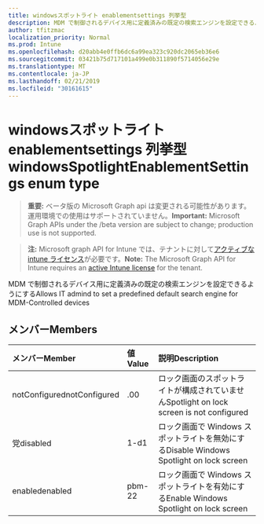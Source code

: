 ```yaml
---
title: windowsスポットライト enablementsettings 列挙型
description: MDM で制御されるデバイス用に定義済みの既定の検索エンジンを設定できるようにする
author: tfitzmac
localization_priority: Normal
ms.prod: Intune
ms.openlocfilehash: d20abb4e0ffb6dc6a99ea323c920dc2065eb36e6
ms.sourcegitcommit: 03421b75d717101a499e0b311890f5714056e29e
ms.translationtype: MT
ms.contentlocale: ja-JP
ms.lasthandoff: 02/21/2019
ms.locfileid: "30161615"
---
```

# <a name="windowsspotlightenablementsettings-enum-type"></a><span data-ttu-id="8dfec-103">windowsスポットライト enablementsettings 列挙型</span><span class="sxs-lookup"><span data-stu-id="8dfec-103">windowsSpotlightEnablementSettings enum type</span></span>

> <span data-ttu-id="8dfec-104">**重要:** ベータ版の Microsoft Graph api は変更される可能性があります。運用環境での使用はサポートされていません。</span><span class="sxs-lookup"><span data-stu-id="8dfec-104">**Important:** Microsoft Graph APIs under the /beta version are subject to change; production use is not supported.</span></span>

> <span data-ttu-id="8dfec-105">**注:** Microsoft graph API for Intune では、テナントに対して[アクティブな intune ライセンス](https://go.microsoft.com/fwlink/?linkid=839381)が必要です。</span><span class="sxs-lookup"><span data-stu-id="8dfec-105">**Note:** The Microsoft Graph API for Intune requires an [active Intune license](https://go.microsoft.com/fwlink/?linkid=839381) for the tenant.</span></span>

<span data-ttu-id="8dfec-106">MDM で制御されるデバイス用に定義済みの既定の検索エンジンを設定できるようにする</span><span class="sxs-lookup"><span data-stu-id="8dfec-106">Allows IT admind to set a predefined default search engine for MDM-Controlled devices</span></span>

## <a name="members"></a><span data-ttu-id="8dfec-107">メンバー</span><span class="sxs-lookup"><span data-stu-id="8dfec-107">Members</span></span>
|<span data-ttu-id="8dfec-108">メンバー</span><span class="sxs-lookup"><span data-stu-id="8dfec-108">Member</span></span>|<span data-ttu-id="8dfec-109">値</span><span class="sxs-lookup"><span data-stu-id="8dfec-109">Value</span></span>|<span data-ttu-id="8dfec-110">説明</span><span class="sxs-lookup"><span data-stu-id="8dfec-110">Description</span></span>|
|:---|:---|:---|
|<span data-ttu-id="8dfec-111">notConfigured</span><span class="sxs-lookup"><span data-stu-id="8dfec-111">notConfigured</span></span>|<span data-ttu-id="8dfec-112">.0</span><span class="sxs-lookup"><span data-stu-id="8dfec-112">0</span></span>|<span data-ttu-id="8dfec-113">ロック画面のスポットライトが構成されていません</span><span class="sxs-lookup"><span data-stu-id="8dfec-113">Spotlight on lock screen is not configured</span></span>|
|<span data-ttu-id="8dfec-114">党</span><span class="sxs-lookup"><span data-stu-id="8dfec-114">disabled</span></span>|<span data-ttu-id="8dfec-115">1-d</span><span class="sxs-lookup"><span data-stu-id="8dfec-115">1</span></span>|<span data-ttu-id="8dfec-116">ロック画面で Windows スポットライトを無効にする</span><span class="sxs-lookup"><span data-stu-id="8dfec-116">Disable Windows Spotlight on lock screen</span></span>|
|<span data-ttu-id="8dfec-117">enabled</span><span class="sxs-lookup"><span data-stu-id="8dfec-117">enabled</span></span>|<span data-ttu-id="8dfec-118">pbm-2</span><span class="sxs-lookup"><span data-stu-id="8dfec-118">2</span></span>|<span data-ttu-id="8dfec-119">ロック画面で Windows スポットライトを有効にする</span><span class="sxs-lookup"><span data-stu-id="8dfec-119">Enable Windows Spotlight on lock screen</span></span>|




